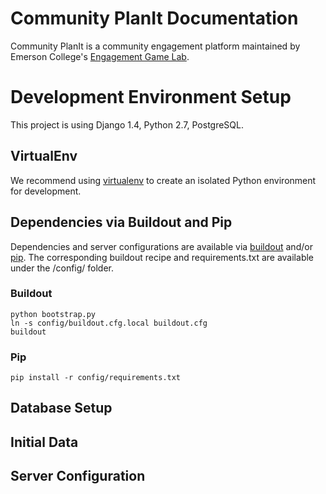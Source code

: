 # Community PlanIt Documentation #
Community PlanIt is a community engagement platform maintained by Emerson College's [Engagement Game Lab](http://engagementgamelab.org/ "Engagement Game Lab").

# Development Environment Setup #
This project is using Django 1.4, Python 2.7, PostgreSQL. 

## VirtualEnv ##
We recommend using [virtualenv](http://www.virtualenv.org/en/latest/index.html "Virtual Env") to create an isolated Python environment for development.

## Dependencies via Buildout and Pip ##
Dependencies and server configurations are available via [buildout](http://www.buildout.org/ "Buildout") and/or [pip](http://pypi.python.org/pypi/pip/ "pip"). The corresponding buildout recipe and requirements.txt are available under the /config/ folder.

### Buildout ###
    python bootstrap.py
    ln -s config/buildout.cfg.local buildout.cfg
    buildout

### Pip ###
`pip install -r config/requirements.txt`

## Database Setup ##

## Initial Data ##

## Server Configuration ##
